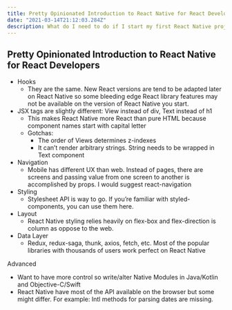```yaml
---
title: Pretty Opinionated Introduction to React Native for React Developers
date: "2021-03-14T21:12:03.284Z"
description: What do I need to do if I start my first React Native project as React Developer
---
```


## Pretty Opinionated Introduction to React Native for React Developers


- Hooks
    - They are the same. New React versions are tend to be adapted later on React Native so some bleeding edge React library features may not be available on the version of React Native you start.
- JSX tags are slightly different: View instead of div, Text instead of h1
    - This makes React Native more React than pure HTML because component names start with capital letter
    - Gotchas: 
        - The order of Views determines z-indexes
        - It can’t render arbitrary strings. String needs to be wrapped in Text component
- Navigation 
    - Mobile has different UX than web. Instead of pages, there are screens and passing value from one screen to another is accomplished by props. I would suggest react-navigation
- Styling
    - Stylesheet API is way to go. If you’re familiar with styled-components, you can use them here.
- Layout
    - React Native styling relies heavily on flex-box and flex-direction is column as oppose to the web.
- Data Layer
    - Redux, redux-saga, thunk, axios, fetch, etc. Most of the popular libraries with thousands of users work perfect on React Native


Advanced
- Want to have more control so write/alter Native Modules in Java/Kotlin and Objective-C/Swift
- React Native have most of the API available on the browser but some might differ. For example: Intl methods for parsing dates are missing. 
